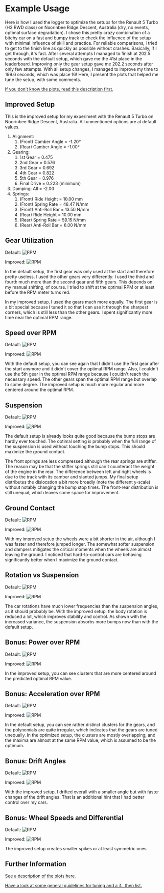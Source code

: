 # Example Usage #

Here is how I used the logger to optimize the setups for the Renault 5 Turbo (H3 RWD class) on Noorinbee Ridge Descent, Australia (dry, no events, optimal surface degradation). I chose this pretty crazy combination of a bitchy car on a fast and bumpy track to check the influence of the setup with minimal influence of skill and practice. For reliable comparisons, I tried to get to the finish line as quickly as possible without crashes. Basically, if I get through, it's fast. After several attempts I managed to finish at 202.5 seconds with the default setup, which gave me the 41st place in the leaderboard. Improving only the gear setup gave me 202.2 seconds after only few attempts. With all setup changes, I managed to improve my time to 199.6 seconds, which was place 16! Here, I present the plots that helped me tune the setup, with some comments.

[If you don't know the plots, read this description first.](plots_description.md)

## Improved Setup ##

This is the improved setup for my experiment with the Renault 5 Turbo on Noorinbee Ridge Descent, Australia. All unmentioned options are at default values.
1. Alignment:
    1. (Front) Camber Angle = -1.20°
    1. (Rear) Camber Angle = -1.00°
1. Gearing:
    1. 1st Gear = 0.475
    1. 2nd Gear = 0.576
    1. 3rd Gear = 0.692
    1. 4th Gear = 0.822
    1. 5th Gear = 0.976
    1. Final Drive = 0.223 (minimum)
1. Damping: All = -2.00
1. Springs:
    1. (Front) Ride Height = 10.00 mm
    1. (Front) Spring Rate = 48.47 N/mm
    1. (Front) Anti-Roll Bar = 13.50 N/mm
    1. (Rear) Ride Height = 10.00 mm
    1. (Rear) Spring Rate = 59.15 N/mm
    1. (Rear) Anti-Roll Bar = 6.00 N/mm


## Gear Utilization ##

Default:
![RPM](../img/plots/default/RPM_Histogram_per_Gear_-_Renault_5_Turbo_on_AU,_Monaro,_Noorinbee_Ridge_Descent.png)

Improved:
![RPM](../img/plots/final/RPM_Histogram_per_Gear_-_Renault_5_Turbo_on_AU,_Monaro,_Noorinbee_Ridge_Descent.png)

In the default setup, the first gear was only used at the start and therefore pretty useless. I used the other gears very differently: I used the third and fourth much more than the second gear and fifth gears. This depends on my manual shifting, of course. I tried to shift at the optimal RPM or at least before the RPM meter turns red.

In my improved setup, I used the gears much more equally. The first gear is a bit special because I tuned it so that I can use it through the sharpest corners, which is still less than the other gears. I spent significantly more time near the optimal RPM range.



## Speed over RPM ##

Default:
![RPM](../img/plots/default/Speed_over_RPM_-_Renault_5_Turbo_on_AU,_Monaro,_Noorinbee_Ridge_Descent.png)

Improved:
![RPM](../img/plots/final/Speed_over_RPM_-_Renault_5_Turbo_on_AU,_Monaro,_Noorinbee_Ridge_Descent.png)

With the default setup, you can see again that I didn't use the first gear after the start anymore and it didn't cover the optimal RPM range. Also, I couldn't use the 5th gear in the optimal RPM range because I couldn't reach the necessary speed. The other gears span the optimal RPM range but overlap to some degree. The improved setup is much more regular and more centered around the optimal RPM.


## Suspension ##

Default:
![RPM](../img/plots/default/Suspension_-_Renault_5_Turbo_on_AU,_Monaro,_Noorinbee_Ridge_Descent.png)

Improved:
![RPM](../img/plots/final/Suspension_-_Renault_5_Turbo_on_AU,_Monaro,_Noorinbee_Ridge_Descent.png)

The default setup is already looks quite good because the bump stops are hardly ever touched. The optimal setting is probably when the full range of the suspension is used without touching the bump stops. This should maximize the ground contact.

The front springs are less compressed although the rear springs are stiffer. The reason may be that the stiffer springs still can't counteract the weight of the engine in the rear. The difference between left and right wheels is due to the track with its camber and slanted jumps. My final setup distributes the dislocation a bit more broadly (note the different y-scale) without notably changing the bump stop times. The front-rear distribution is still unequal, which leaves some space for improvement.


## Ground Contact ##

Default:
![RPM](../img/plots/default/Ground_Contact_-_Renault_5_Turbo_on_AU,_Monaro,_Noorinbee_Ridge_Descent.png)

Improved:
![RPM](../img/plots/final/Ground_Contact_-_Renault_5_Turbo_on_AU,_Monaro,_Noorinbee_Ridge_Descent.png)

With my improved setup the wheels were a bit shorter in the air, although I was faster and therefore jumped longer. The somewhat softer suspension and dampers mitigates the critical moments when the wheels are almost leaving the ground. I noticed that hard-to-control cars are behaving significantly better when I maximize the ground contact.


## Rotation vs Suspension ##

Default:
![RPM](../img/plots/default/Rotation_vs_Suspension_-_Renault_5_Turbo_on_AU,_Monaro,_Noorinbee_Ridge_Descent.png)

Improved:
![RPM](../img/plots/final/Rotation_vs_Suspension_-_Renault_5_Turbo_on_AU,_Monaro,_Noorinbee_Ridge_Descent.png)

The car rotations have much lower frequencies than the suspension angles, as it should probably be. With the improved setup, the body rotation is reduced a lot, which improves stability and control. As shown with the increased variance, the suspension absorbs more bumps now than with the default setup.


## Bonus: Power over RPM ##

Default:
![RPM](../img/plots/default/Power_Output_-_Renault_5_Turbo_on_AU,_Monaro,_Noorinbee_Ridge_Descent.png)

Improved:
![RPM](../img/plots/final/Power_Output_-_Renault_5_Turbo_on_AU,_Monaro,_Noorinbee_Ridge_Descent.png)

In the improved setup, you can see clusters that are more centered around the predicted optimal RPM value.


## Bonus: Acceleration over RPM ##

Default:
![RPM](../img/plots/default/Forward_G-Force_-_Renault_5_Turbo_on_AU,_Monaro,_Noorinbee_Ridge_Descent.png)

Improved:
![RPM](../img/plots/final/Forward_G-Force_-_Renault_5_Turbo_on_AU,_Monaro,_Noorinbee_Ridge_Descent.png)

In the default setup, you can see rather distinct clusters for the gears, and the polynomials are quite irregular, which indicates that the gears are tuned unequally. In the optimized setup, the clusters are mostly overlapping, and the maxima are almost at the same RPM value, which is assumed to be the optimum.


## Bonus: Drift Angles ##

Default:
![RPM](../img/plots/default/Drift_at_2D_positions__-_Renault_5_Turbo_on_AU,_Monaro,_Noorinbee_Ridge_Descent.png)

Improved:
![RPM](../img/plots/final/Drift_at_2D_positions__-_Renault_5_Turbo_on_AU,_Monaro,_Noorinbee_Ridge_Descent.png)

With the improved setup, I drifted overall with a smaller angle but with faster changes of the drift angles. That is an additional hint that I had better control over my cars.


## Bonus: Wheel Speeds and Differential ##

Default:
![RPM](../img/plots/default/Wheel_Speed_-_Renault_5_Turbo_on_AU,_Monaro,_Noorinbee_Ridge_Descent.png)

Improved:
![RPM](../img/plots/final/Wheel_Speed_-_Renault_5_Turbo_on_AU,_Monaro,_Noorinbee_Ridge_Descent.png)

The improved setup creates smaller spikes or at least symmetric ones.


## Further Information ##

[See a description of the plots here.](plots_description.md)

[Have a look at some general guidelines for tuning and a if...then list.](tuning_guide.md)

